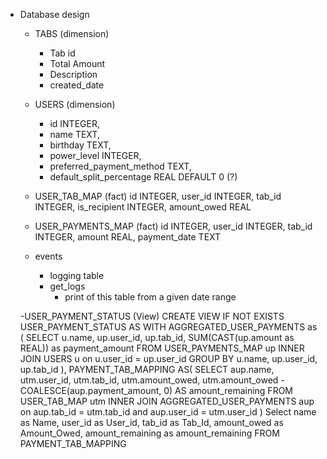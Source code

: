 - Database design
    
    - TABS (dimension)
        - Tab id
        - Total Amount
        - Description
        - created_date

    - USERS (dimension)
        - id INTEGER, 
        - name TEXT, 
        - birthday TEXT,
        - power_level INTEGER,
        - preferred_payment_method TEXT,
        - default_split_percentage REAL DEFAULT 0 (?)

    - USER_TAB_MAP (fact)
        id INTEGER,
        user_id INTEGER,
        tab_id INTEGER,
        is_recipient INTEGER,
        amount_owed REAL

    - USER_PAYMENTS_MAP (fact)
        id INTEGER,
        user_id INTEGER,
        tab_id INTEGER,
        amount REAL,
        payment_date TEXT
    
    - events
        - logging table
        - get_logs
            - print of this table from a given date range
            
    -USER_PAYMENT_STATUS (View)
    CREATE VIEW IF NOT EXISTS USER_PAYMENT_STATUS 
    AS
    WITH AGGREGATED_USER_PAYMENTS as (
        SELECT 
        u.name, 
        up.user_id,
        up.tab_id,
        SUM(CAST(up.amount as REAL)) as payment_amount
        FROM USER_PAYMENTS_MAP up 
        INNER JOIN USERS u 
            on u.user_id = up.user_id
        GROUP BY u.name, up.user_id, up.tab_id
    ),
    PAYMENT_TAB_MAPPING AS(
        SELECT 
        aup.name, 
        utm.user_id, 
        utm.tab_id, 
        utm.amount_owed,
        utm.amount_owed - COALESCE(aup.payment_amount, 0) AS amount_remaining
        FROM USER_TAB_MAP utm
        INNER JOIN AGGREGATED_USER_PAYMENTS aup 
            on aup.tab_id = utm.tab_id
            and aup.user_id = utm.user_id
    )
    Select 
    name as Name, 
    user_id as User_id,
    tab_id as Tab_Id,
    amount_owed as Amount_Owed,
    amount_remaining as amount_remaining
    FROM PAYMENT_TAB_MAPPING